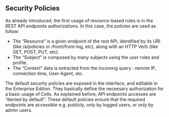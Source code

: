 ## Security Policies

As already introduced, the first usage of resource-based rules is in the REST API endpoints authorizations. In this case, the policies are used as follow: 

* The “Resource” is a given endpoint of the rest API, identified by its URI (like /a/policies or /front/front-log, etc), along with an HTTP Verb (like GET, POST, PUT, etc).
* The “Subject” is composed by many subjects using the user roles and profile.
* The “Context” data is extracted from the incoming query : remote IP, connection time, User-Agent, etc.

The default security policies are exposed in the interface, and editable in the Enterprise Edition. They basically define the necessary authorization for a basic usage of Cells. As explained before, API endpoints accesses are “denied by default”. These default policies ensure that the required endpoints are accessible e.g. publicly, only by logged users, or only by admin users. 
